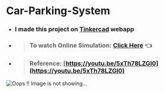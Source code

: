 # Car-Parking-System

* ### I made this project on [Tinkercad](https://www.tinkercad.com/) webapp
* > ### To watch Online Simulation: [Click Here](https://www.tinkercad.com/things/j5Ngp06wfCb) 👈
* > ### Reference: [https://youtu.be/5xTh78LZGI0](https://youtu.be/5xTh78LZGI0)

![Oops !! Image is not showing...](https://github.com/ngandhi369/Car-Parking-System/blob/master/Automatic%20Car%20Parking%20System.png)

